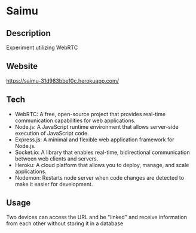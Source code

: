 # Saimu

## Description
Experiment utilizing WebRTC

## Website
https://saimu-31d983bbe10c.herokuapp.com/

## Tech
- WebRTC: A free, open-source project that provides real-time communication capabilities for web applications.
- Node.js: A JavaScript runtime environment that allows server-side execution of JavaScript code.
- Express.js: A minimal and flexible web application framework for Node.js.
- Socket.io: A library that enables real-time, bidirectional communication between web clients and servers.
- Heroku: A cloud platform that allows you to deploy, manage, and scale applications.
- Nodemon: Restarts node server when code changes are detected to make it easier for development.

## Usage
Two devices can access the URL and be "linked" and receive information from each other without storing it in a database